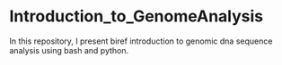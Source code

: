 # Introduction_to_GenomeAnalysis
In this repository, I present biref introduction to genomic dna sequence analysis using bash and python.
